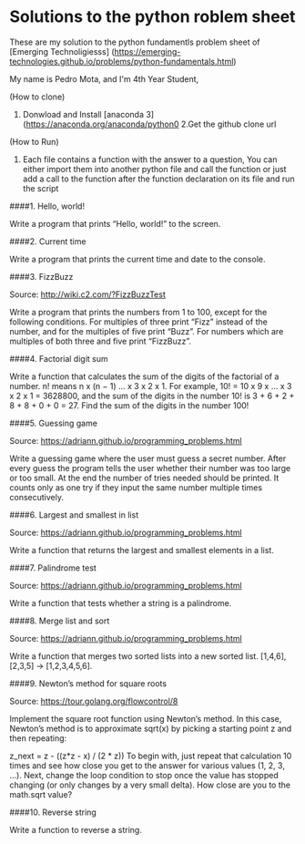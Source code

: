 # Solutions to the python roblem sheet
These are my solution to the python fundamentls problem sheet of [Emerging Technoligiesss] (https://emerging-technologies.github.io/problems/python-fundamentals.html)

My name is Pedro Mota, and I'm 4th Year Student,

(How to clone)
1. Donwload and Install [anaconda 3] (https://anaconda.org/anaconda/python0
2.Get the github clone url

(How to Run)
1. Each file contains a function with the answer to a question,
You can either import them into another python file and call the
function or just add a call to the function after the function 
declaration on its file and run the script

####1. Hello, world!

Write a program that prints “Hello, world!” to the screen.

####2. Current time

Write a program that prints the current time and date to the console.

####3. FizzBuzz

Source: http://wiki.c2.com/?FizzBuzzTest

Write a program that prints the numbers from 1 to 100, except for the following conditions. For multiples of three print “Fizz” instead of the number, and for the multiples of five print “Buzz”. For numbers which are multiples of both three and five print “FizzBuzz”.

####4. Factorial digit sum

Write a function that calculates the sum of the digits of the factorial of a number. n! means n x (n − 1) … x 3 x 2 x 1. For example, 10! = 10 x 9 x … x 3 x 2 x 1 = 3628800, and the sum of the digits in the number 10! is 3 + 6 + 2 + 8 + 8 + 0 + 0 = 27. Find the sum of the digits in the number 100!

####5. Guessing game

Source: https://adriann.github.io/programming_problems.html

Write a guessing game where the user must guess a secret number. After every guess the program tells the user whether their number was too large or too small. At the end the number of tries needed should be printed. It counts only as one try if they input the same number multiple times consecutively.

####6. Largest and smallest in list

Source: https://adriann.github.io/programming_problems.html

Write a function that returns the largest and smallest elements in a list.

####7. Palindrome test

Source: https://adriann.github.io/programming_problems.html

Write a function that tests whether a string is a palindrome.

####8. Merge list and sort

Source: https://adriann.github.io/programming_problems.html

Write a function that merges two sorted lists into a new sorted list. [1,4,6],[2,3,5] → [1,2,3,4,5,6].

####9. Newton’s method for square roots

Source: https://tour.golang.org/flowcontrol/8

Implement the square root function using Newton’s method. In this case, Newton’s method is to approximate sqrt(x) by picking a starting point z and then repeating:

z_next = z - ((z*z - x) / (2 * z))
To begin with, just repeat that calculation 10 times and see how close you get to the answer for various values (1, 2, 3, …). Next, change the loop condition to stop once the value has stopped changing (or only changes by a very small delta). How close are you to the math.sqrt value?

####10. Reverse string

Write a function to reverse a string.